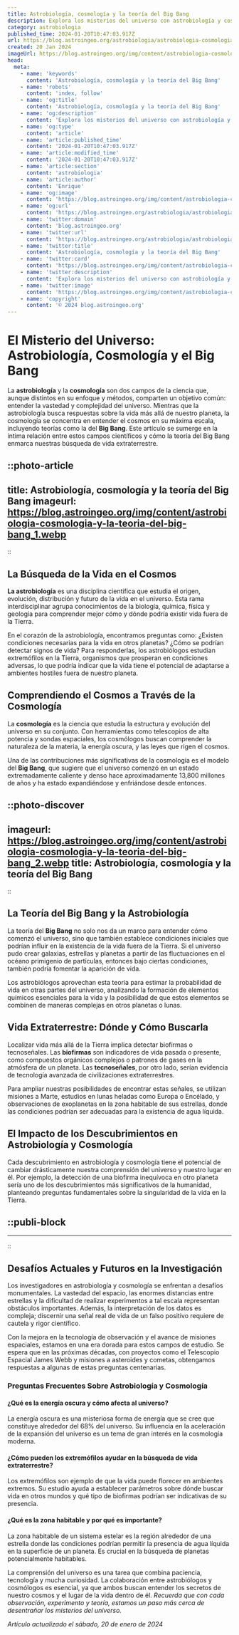 ```yaml
---
title: Astrobiología, cosmología y la teoría del Big Bang
description: Explora los misterios del universo con astrobiología y cosmología. Entiende la teoría del Big Bang y los orígenes de la vida.
category: astrobiologia
published_time: 2024-01-20T10:47:03.917Z
url: https://blog.astroingeo.org/astrobiologia/astrobiologia-cosmologia-y-la-teoria-del-big-bang
created: 20 Jan 2024
imageUrl: https://blog.astroingeo.org/img/content/astrobiologia-cosmologia-y-la-teoria-del-big-bang_1.webp
head:
  meta:
    - name: 'keywords'
      content: 'Astrobiología, cosmología y la teoría del Big Bang'
    - name: 'robots'
      content: 'index, follow'
    - name: 'og:title'
      content: 'Astrobiología, cosmología y la teoría del Big Bang'
    - name: 'og:description'
      content: 'Explora los misterios del universo con astrobiología y cosmología. Entiende la teoría del Big Bang y los orígenes de la vida.'
    - name: 'og:type'
      content: 'article'
    - name: 'article:published_time'
      content: '2024-01-20T10:47:03.917Z'
    - name: 'article:modified_time'
      content: '2024-01-20T10:47:03.917Z'
    - name: 'article:section'
      content: 'astrobiologia'
    - name: 'article:author'
      content: 'Enrique'
    - name: 'og:image'
      content: 'https://blog.astroingeo.org/img/content/astrobiologia-cosmologia-y-la-teoria-del-big-bang_1.webp'
    - name: 'og:url'
      content: 'https://blog.astroingeo.org/astrobiologia/astrobiologia-cosmologia-y-la-teoria-del-big-bang'
    - name: 'twitter:domain'
      content: 'blog.astroingeo.org'
    - name: 'twitter:url'
      content: 'https://blog.astroingeo.org/astrobiologia/astrobiologia-cosmologia-y-la-teoria-del-big-bang'
    - name: 'twitter:title'
      content: 'Astrobiología, cosmología y la teoría del Big Bang'
    - name: 'twitter:card'
      content: 'https://blog.astroingeo.org/img/content/astrobiologia-cosmologia-y-la-teoria-del-big-bang_1.webp'
    - name: 'twitter:description'
      content: 'Explora los misterios del universo con astrobiología y cosmología. Entiende la teoría del Big Bang y los orígenes de la vida.'
    - name: 'twitter:image'
      content: 'https://blog.astroingeo.org/img/content/astrobiologia-cosmologia-y-la-teoria-del-big-bang_1.webp'
    - name: 'copyright'
      content: '© 2024 blog.astroingeo.org'
---
```

# El Misterio del Universo: Astrobiología, Cosmología y el Big Bang

La **astrobiología** y la **cosmología** son dos campos de la ciencia que, aunque distintos en su enfoque y métodos, comparten un objetivo común: entender la vastedad y complejidad del universo. Mientras que la astrobiología busca respuestas sobre la vida más allá de nuestro planeta, la cosmología se concentra en entender el cosmos en su máxima escala, incluyendo teorías como la del **Big Bang**. Este artículo se sumerge en la íntima relación entre estos campos científicos y cómo la teoría del Big Bang enmarca nuestras búsqueda de vida extraterrestre.


::photo-article
---
title: Astrobiología, cosmología y la teoría del Big Bang
imageurl: https://blog.astroingeo.org/img/content/astrobiologia-cosmologia-y-la-teoria-del-big-bang_1.webp
---
::


## La Búsqueda de la Vida en el Cosmos
**La astrobiología** es una disciplina científica que estudia el origen, evolución, distribución y futuro de la vida en el universo. Esta rama interdisciplinar agrupa conocimientos de la biología, química, física y geología para comprender mejor cómo y dónde podría existir vida fuera de la Tierra.

En el corazón de la astrobiología, encontramos preguntas como: ¿Existen condiciones necesarias para la vida en otros planetas? ¿Cómo se podrían detectar signos de vida? Para responderlas, los astrobiólogos estudian extremófilos en la Tierra, organismos que prosperan en condiciones adversas, lo que podría indicar que la vida tiene el potencial de adaptarse a ambientes hostiles fuera de nuestro planeta.

## Comprendiendo el Cosmos a Través de la Cosmología
La **cosmología** es la ciencia que estudia la estructura y evolución del universo en su conjunto. Con herramientas como telescopios de alta potencia y sondas espaciales, los cosmólogos buscan comprender la naturaleza de la materia, la energía oscura, y las leyes que rigen el cosmos.

Una de las contribuciones más significativas de la cosmología es el modelo del **Big Bang**, que sugiere que el universo comenzó en un estado extremadamente caliente y denso hace aproximadamente 13,800 millones de años y ha estado expandiéndose y enfriándose desde entonces.


::photo-discover
---
imageurl: https://blog.astroingeo.org/img/content/astrobiologia-cosmologia-y-la-teoria-del-big-bang_2.webp
title: Astrobiología, cosmología y la teoría del Big Bang
---
::


## La Teoría del Big Bang y la Astrobiología
La teoría del **Big Bang** no solo nos da un marco para entender cómo comenzó el universo, sino que también establece condiciones iniciales que podrían influir en la existencia de la vida fuera de la Tierra. Si el universo pudo crear galaxias, estrellas y planetas a partir de las fluctuaciones en el océano primigenio de partículas, entonces bajo ciertas condiciones, también podría fomentar la aparición de vida.

Los astrobiólogos aprovechan esta teoría para estimar la probabilidad de vida en otras partes del universo, analizando la formación de elementos químicos esenciales para la vida y la posibilidad de que estos elementos se combinen de maneras complejas en otros planetas o lunas.

## Vida Extraterrestre: Dónde y Cómo Buscarla
Localizar vida más allá de la Tierra implica detectar biofirmas o tecnoseñales. Las **biofirmas** son indicadores de vida pasada o presente, como compuestos orgánicos complejos o patrones de gases en la atmósfera de un planeta. Las **tecnoseñales**, por otro lado, serían evidencia de tecnología avanzada de civilizaciones extraterrestres.

Para ampliar nuestras posibilidades de encontrar estas señales, se utilizan misiones a Marte, estudios en lunas heladas como Europa o Encélado, y observaciones de exoplanetas en la zona habitable de sus estrellas, donde las condiciones podrían ser adecuadas para la existencia de agua líquida.

## El Impacto de los Descubrimientos en Astrobiología y Cosmología
Cada descubrimiento en astrobiología y cosmología tiene el potencial de cambiar drásticamente nuestra comprensión del universo y nuestro lugar en él. Por ejemplo, la detección de una biofirma inequívoca en otro planeta sería uno de los descubrimientos más significativos de la humanidad, planteando preguntas fundamentales sobre la singularidad de la vida en la Tierra.


  ::publi-block
  ---
  ---
  ::
  
  
## Desafíos Actuales y Futuros en la Investigación
Los investigadores en astrobiología y cosmología se enfrentan a desafíos monumentales. La vastedad del espacio, las enormes distancias entre estrellas y la dificultad de realizar experimentos a tal escala representan obstáculos importantes. Además, la interpretación de los datos es compleja; discernir una señal real de vida de un falso positivo requiere de cautela y rigor científico.

Con la mejora en la tecnología de observación y el avance de misiones espaciales, estamos en una era dorada para estos campos de estudio. Se espera que en las próximas décadas, con proyectos como el Telescopio Espacial James Webb y misiones a asteroides y cometas, obtengamos respuestas a algunas de estas preguntas centenarias.

### Preguntas Frecuentes Sobre Astrobiología y Cosmología

#### ¿Qué es la energía oscura y cómo afecta al universo?
La energía oscura es una misteriosa forma de energía que se cree que constituye alrededor del 68% del universo. Su influencia en la aceleración de la expansión del universo es un tema de gran interés en la cosmología moderna.

#### ¿Cómo pueden los extremófilos ayudar en la búsqueda de vida extraterrestre?
Los extremófilos son ejemplo de que la vida puede florecer en ambientes extremos. Su estudio ayuda a establecer parámetros sobre dónde buscar vida en otros mundos y qué tipo de biofirmas podrían ser indicativas de su presencia.

#### ¿Qué es la zona habitable y por qué es importante?
La zona habitable de un sistema estelar es la región alrededor de una estrella donde las condiciones podrían permitir la presencia de agua líquida en la superficie de un planeta. Es crucial en la búsqueda de planetas potencialmente habitables.

La comprensión del universo es una tarea que combina paciencia, tecnología y mucha curiosidad. La colaboración entre astrobiólogos y cosmólogos es esencial, ya que ambos buscan entender los secretos de nuestro cosmos y el lugar de la vida dentro de él. *Recuerda que con cada observación, experimento y teoría, estamos un paso más cerca de desentrañar los misterios del universo.*

_Artículo actualizado el sábado, 20 de enero de 2024_